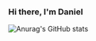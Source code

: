 ### Hi there, I'm Daniel 


![Anurag's GitHub stats](https://github-readme-stats.vercel.app/api?username=kingDaniel2004&count_private=true&show_icons=true)
